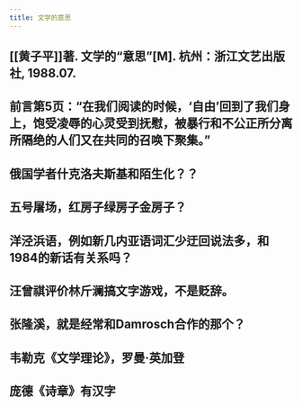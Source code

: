 ```yaml
---
title: 文学的意思
---
```


## [[黄子平]]著. 文学的“意思”[M]. 杭州：浙江文艺出版社, 1988.07.
## 前言第5页：“在我们阅读的时候，‘自由’回到了我们身上，饱受凌辱的心灵受到抚慰，被暴行和不公正所分离所隔绝的人们又在共同的召唤下聚集。”
## 俄国学者什克洛夫斯基和陌生化？？
## 五号屠场，红房子绿房子金房子？
## 洋泾浜语，例如新几内亚语词汇少迂回说法多，和1984的新话有关系吗？
## 汪曾祺评价林斤澜搞文字游戏，不是贬辞。
## 张隆溪，就是经常和Damrosch合作的那个？
## 韦勒克《文学理论》，罗曼·英加登
## 庞德《诗章》有汉字
